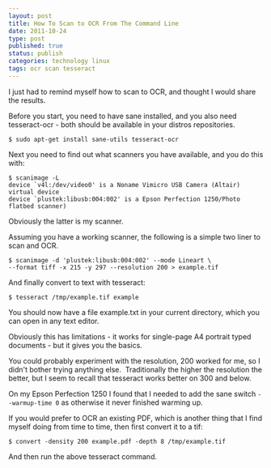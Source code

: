 ```yaml
--- 
layout: post 
title: How To Scan to OCR From The Command Line
date: 2011-10-24
type: post 
published: true 
status: publish
categories: technology linux
tags: ocr scan tesseract
---
```


I just had to remind myself how to scan to OCR, and thought I would
share the results.

Before you start, you need to have sane installed, and you also need
tesseract-ocr - both should be available in your distros repositories.

    $ sudo apt-get install sane-utils tesseract-ocr

Next you need to find out what scanners you have available, and you do
this with:

    $ scanimage -L
    device `v4l:/dev/video0' is a Noname Vimicro USB Camera (Altair) virtual device
    device `plustek:libusb:004:002' is a Epson Perfection 1250/Photo flatbed scanner)

Obviously the latter is my scanner.

Assuming you have a working scanner, the following is a simple two liner
to scan and OCR.

    $ scanimage -d 'plustek:libusb:004:002' --mode Lineart \
    --format tiff -x 215 -y 297 --resolution 200 > example.tif

And finally convert to text with tesseract:

    $ tesseract /tmp/example.tif example

You should now have a file example.txt in your current directory, which
you can open in any text editor.

Obviously this has limitations - it works for single-page A4 portrait
typed documents - but it gives you the basics.

You could probably experiment with the resolution, 200 worked for me,
so I didn't bother trying anything else.  Traditionally the higher the 
resolution the better, but I seem to recall that tesseract works better
on 300 and below.

On my Epson Perfection 1250 I found that I needed to add the sane 
switch `--warmup-time 0` as otherwise it never finished warming up.

If you would prefer to OCR an existing PDF, which is another thing that
I find myself doing from time to time, then first convert it to a tif:

    $ convert -density 200 example.pdf -depth 8 /tmp/example.tif

And then run the above tesseract command.

